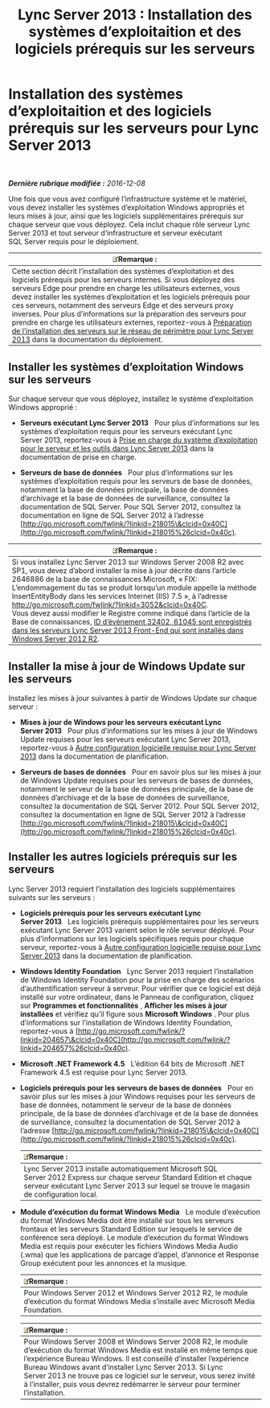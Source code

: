 ﻿---
title: 'Lync Server 2013 : Installation des systèmes d’exploitaition et des logiciels prérequis sur les serveurs'
TOCTitle: Installation des systèmes d’exploitaition et des logiciels prérequis sur les serveurs
ms:assetid: 055991e0-5aeb-43fc-a7ba-d4b02316d73b
ms:mtpsurl: https://technet.microsoft.com/fr-fr/library/Gg398103(v=OCS.15)
ms:contentKeyID: 49296120
ms.date: 12/10/2016
mtps_version: v=OCS.15
ms.translationtype: HT
---

# Installation des systèmes d’exploitaition et des logiciels prérequis sur les serveurs pour Lync Server 2013

 

_**Dernière rubrique modifiée :** 2016-12-08_

Une fois que vous avez configuré l’infrastructure système et le matériel, vous devez installer les systèmes d’exploitation Windows appropriés et leurs mises à jour, ainsi que les logiciels supplémentaires prérequis sur chaque serveur que vous déployez. Cela inclut chaque rôle serveur Lync Server 2013 et tout serveur d’infrastructure et serveur exécutant SQL Server requis pour le déploiement.

<table>
<thead>
<tr class="header">
<th><img src="images/Gg398920.note(OCS.15).gif" title="note" alt="note" />Remarque :</th>
</tr>
</thead>
<tbody>
<tr class="odd">
<td>Cette section décrit l’installation des systèmes d’exploitation et des logiciels prérequis pour les serveurs internes. Si vous déployez des serveurs Edge pour prendre en charge les utilisateurs externes, vous devez installer les systèmes d’exploitation et les logiciels prérequis pour ces serveurs, notamment des serveurs Edge et des serveurs proxy inverses. Pour plus d’informations sur la préparation des serveurs pour prendre en charge les utilisateurs externes, reportez-vous à <a href="lync-server-2013-preparing-for-installation-of-servers-in-the-perimeter-network.md">Préparation de l’installation des serveurs sur le réseau de périmètre pour Lync Server 2013</a> dans la documentation du déploiement.</td>
</tr>
</tbody>
</table>


## Installer les systèmes d’exploitation Windows sur les serveurs

Sur chaque serveur que vous déployez, installez le système d’exploitation Windows approprié :

  - **Serveurs exécutant Lync Server 2013**   Pour plus d’informations sur les systèmes d’exploitation requis pour les serveurs exécutant Lync Server 2013, reportez-vous à [Prise en charge du système d’exploitation pour le serveur et les outils dans Lync Server 2013](lync-server-2013-server-and-tools-operating-system-support.md) dans la documentation de prise en charge.

  - **Serveurs de base de données**   Pour plus d’informations sur les systèmes d’exploitation requis pour les serveurs de base de données, notamment la base de données principale, la base de données d’archivage et la base de données de surveillance, consultez la documentation de SQL Server. Pour SQL Server 2012, consultez la documentation en ligne de SQL Server 2012 à l’adresse [http://go.microsoft.com/fwlink/?linkid=218015\&clcid=0x40C](http://go.microsoft.com/fwlink/?linkid=218015%26clcid=0x40c).

<table>
<thead>
<tr class="header">
<th><img src="images/Gg398920.note(OCS.15).gif" title="note" alt="note" />Remarque :</th>
</tr>
</thead>
<tbody>
<tr class="odd">
<td>Si vous installez Lync Server 2013 sur Windows Server 2008 R2 avec SP1, vous devez d’abord installer la mise à jour décrite dans l’article 2646886 de la base de connaissances Microsoft, « FIX: L’endommagement du tas se produit lorsqu’un module appelle la méthode InsertEntityBody dans les services Internet (IIS) 7.5 », à l’adresse <a href="http://go.microsoft.com/fwlink/?linkid=3052%26clcid=0x40c">http://go.microsoft.com/fwlink/?linkid=3052&amp;clcid=0x40C</a>.<br />
Vous devez aussi modifier le Registre comme indiqué dans l’article de la Base de connaissances, <a href="http://go.microsoft.com/fwlink/p/?linkid=506893">ID d’événement 32402, 61045 sont enregistrés dans les serveurs Lync Server 2013 Front-End qui sont installés dans Windows Server 2012 R2</a>.</td>
</tr>
</tbody>
</table>


## Installer la mise à jour de Windows Update sur les serveurs

Installez les mises à jour suivantes à partir de Windows Update sur chaque serveur :

  - **Mises à jour de Windows pour les serveurs exécutant Lync Server 2013**   Pour plus d’informations sur les mises à jour de Windows Update requises pour les serveurs exécutant Lync Server 2013, reportez-vous à [Autre configuration logicielle requise pour Lync Server 2013](lync-server-2013-additional-software-requirements.md) dans la documentation de planification.

  - **Serveurs de bases de données**   Pour en savoir plus sur les mises à jour de Windows Update requises pour les serveurs de bases de données, notamment le serveur de la base de données principale, de la base de données d’archivage et de la base de données de surveillance, consultez la documentation de SQL Server 2012. Pour SQL Server 2012, consultez la documentation en ligne de SQL Server 2012 à l’adresse [http://go.microsoft.com/fwlink/?linkid=218015\&clcid=0x40C](http://go.microsoft.com/fwlink/?linkid=218015%26clcid=0x40c).

## Installer les autres logiciels prérequis sur les serveurs

Lync Server 2013 requiert l’installation des logiciels supplémentaires suivants sur les serveurs :

  - **Logiciels prérequis pour les serveurs exécutant Lync Server 2013**   Les logiciels prérequis supplémentaires pour les serveurs exécutant Lync Server 2013 varient selon le rôle serveur déployé. Pour plus d’informations sur les logiciels spécifiques requis pour chaque serveur, reportez-vous à [Autre configuration logicielle requise pour Lync Server 2013](lync-server-2013-additional-software-requirements.md) dans la documentation de planification.

  - **Windows Identity Foundation**   Lync Server 2013 requiert l’installation de Windows Identity Foundation pour la prise en charge des scénarios d’authentification serveur à serveur. Pour vérifier que ce logiciel est déjà installé sur votre ordinateur, dans le Panneau de configuration, cliquez sur **Programmes et fonctionnalités** , **Afficher les mises à jour installées** et vérifiez qu’il figure sous **Microsoft Windows** . Pour plus d’informations sur l’installation de Windows Identity Foundation, reportez-vous à [http://go.microsoft.com/fwlink/?linkid=204657\&clcid=0x40C](http://go.microsoft.com/fwlink/?linkid=204657%26clcid=0x40c).

  - **Microsoft .NET Framework 4.5**   L’édition 64 bits de Microsoft .NET Framework 4.5 est requise pour Lync Server 2013.

  - **Logiciels prérequis pour les serveurs de bases de données**   Pour en savoir plus sur les mises à jour Windows requises pour les serveurs de base de données, notamment le serveur de la base de données principale, de la base de données d’archivage et de la base de données de surveillance, consultez la documentation de SQL Server 2012 à l’adresse [http://go.microsoft.com/fwlink/?linkid=218015\&clcid=0x40C](http://go.microsoft.com/fwlink/?linkid=218015%26clcid=0x40c).
    
    <table>
    <thead>
    <tr class="header">
    <th><img src="images/Gg398920.note(OCS.15).gif" title="note" alt="note" />Remarque :</th>
    </tr>
    </thead>
    <tbody>
    <tr class="odd">
    <td>Lync Server 2013 installe automatiquement Microsoft SQL Server 2012 Express sur chaque serveur Standard Edition et chaque serveur exécutant Lync Server 2013 sur lequel se trouve le magasin de configuration local.</td>
    </tr>
    </tbody>
    </table>


  - **Module d’exécution du format Windows Media**   Le module d’exécution du format Windows Media doit être installé sur tous les serveurs frontaux et les serveurs Standard Edition sur lesquels le service de conférence sera déployé. Le module d’exécution du format Windows Media est requis pour exécuter les fichiers Windows Media Audio (.wma) que les applications de parcage d’appel, d’annonce et Response Group exécutent pour les annonces et la musique.
    
    <table>
    <thead>
    <tr class="header">
    <th><img src="images/Gg398920.note(OCS.15).gif" title="note" alt="note" />Remarque :</th>
    </tr>
    </thead>
    <tbody>
    <tr class="odd">
    <td>Pour Windows Server 2012 et Windows Server 2012 R2, le module d’exécution du format Windows Media s’installe avec Microsoft Media Foundation.</td>
    </tr>
    </tbody>
    </table>
    
    <table>
    <thead>
    <tr class="header">
    <th><img src="images/Gg398920.note(OCS.15).gif" title="note" alt="note" />Remarque :</th>
    </tr>
    </thead>
    <tbody>
    <tr class="odd">
    <td>Pour Windows Server 2008 et Windows Server 2008 R2, le module d’exécution du format Windows Media est installé en même temps que l’expérience Bureau Windows. Il est conseillé d’installer l’expérience Bureau Windows avant d’installer Lync Server 2013. Si Lync Server 2013 ne trouve pas ce logiciel sur le serveur, vous serez invité à l’installer, puis vous devrez redémarrer le serveur pour terminer l’installation.</td>
    </tr>
    </tbody>
    </table>

